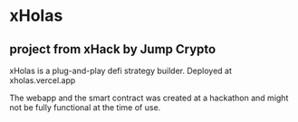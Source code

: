 # xHolas 
## project from xHack by Jump Crypto 

xHolas is a plug-and-play defi strategy builder.
Deployed at xholas.vercel.app 

The webapp and the smart contract was created at a hackathon and might not be fully functional at the time of use. 